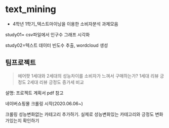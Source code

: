 # text_mining
* 4학년 1학기_텍스트마이닝을 이용한 소비자분석 과제모음

study01= csv파일에서 인구수 그래프 시각화

study02=텍스트 데이터 빈도수 추출, wordcloud 생성


## 팀프로젝트 
>에어팟 1세대와 2세대의 성능차이를 소비자가 느껴서 구매하는가? 1세대 리뷰 긍정도 2세대 리뷰 긍정도 증가세 비교

설명: 프로젝트 계획서 pdf 참고

네이버쇼핑몰 크롤링 시작(2020.06.06~)

크롤링 성능변화없는 카테고리 추가하기. 실제로 성능변화있는 카테고리와 긍정도 변화가있는지 확인하기
